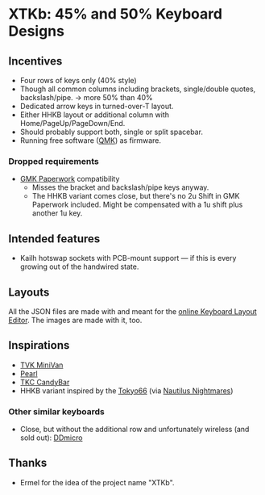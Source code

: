 XTKb: 45% and 50% Keyboard Designs
==================================

Incentives
----------

* Four rows of keys only (40% style)
* Though all common columns including brackets, single/double quotes,
  backslash/pipe. → more 50% than 40%
* Dedicated arrow keys in turned-over-T layout.
* Either HHKB layout or additional column with
  Home/PageUp/PageDown/End.
* Should probably support both, single or split spacebar.
* Running free software ([QMK](https://qmk.fm/)) as firmware.

### Dropped requirements

* [GMK Paperwork](https://thevankeyboards.com/products/paperwork)
  compatibility
    * Misses the bracket and backslash/pipe keys anyway.
    * The HHKB variant comes close, but there's no 2u Shift in GMK
      Paperwork included. Might be compensated with a 1u shift plus
      another 1u key.

Intended features
-----------------

* Kailh hotswap sockets with PCB-mount support — if this is every
  growing out of the handwired state.

Layouts
-------

All the JSON files are made with and meant for the [online Keyboard
Layout Editor](http://www.keyboard-layout-editor.com/). The images are
made with it, too.

Inspirations
------------

* [TVK MiniVan](https://thevankeyboards.com/pages/minivan)
* [Pearl](https://geekhack.org/index.php?topic=92259.0)
* [TKC CandyBar](https://thekey.company/collections/candybar)
* HHKB variant inspired by the
  [Tokyo66](https://zambumon.files.wordpress.com/2018/09/nautilus_nightmares_tokyo66_1.png?w=788&h=525)
  (via [Nautilus
  Nightmares](https://zambumon.com/nautilus-nightmares/))

### Other similar keyboards

* Close, but without the additional row and unfortunately wireless (and sold out): [DDmicro](https://kbdfans.com/blogs/news/ddmicro-wireless-keyboard)

Thanks
------

* Ermel for the idea of the project name "XTKb".
